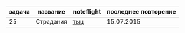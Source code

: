 | задача | название  | noteflight | последнее повторение |
|--------|-----------|------------|----------------------|
| 25     | Страдания |[тыц](https://www.noteflight.com/scores/view/cd6c485020e74a6a2b9e9386132bcdcbba02f1ce)| 15.07.2015 |
